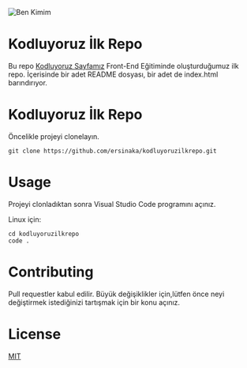 
![Ben Kimim](https://i.hizliresim.com/ettqmw2.jpg)


# Kodluyoruz İlk Repo
Bu repo [Kodluyoruz Sayfamız](https://www.kodluyoruz.org/) Front-End Eğitiminde oluşturduğumuz ilk repo. İçerisinde bir adet README dosyası, bir adet de index.html barındırıyor.

# Kodluyoruz İlk Repo
Öncelikle projeyi clonelayın.

``` git clone https://github.com/ersinaka/kodluyoruzilkrepo.git ```

# Usage
Projeyi clonladıktan sonra Visual Studio Code programını açınız.

Linux için:
```linux
cd kodluyoruzilkrepo
code .
```

# Contributing
Pull requestler kabul edilir. Büyük değişiklikler için,lütfen önce neyi değiştirmek istediğinizi tartışmak için bir konu açınız.

# License
[MIT](https://choosealicense.com/licenses/mit/)